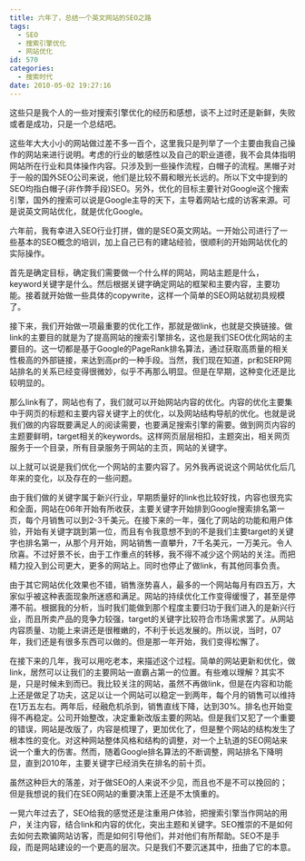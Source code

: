 ```yaml
---
title: 六年了，总结一个英文网站的SEO之路
tags:
  - SEO
  - 搜索引擎优化
  - 网站优化
id: 570
categories:
  - 搜索时代
date: 2010-05-02 19:27:16
---
```


这些只是我个人的一些对搜索引擎优化的经历和感想，谈不上过时还是新鲜，失败或者是成功，只是一个总结吧。

这些年大大小小的网站做过差不多一百个，这里我只是列举了一个主要由我自己操作的网站来进行说明。考虑的行业的敏感性以及自己的职业道德，我不会具体指明网站所在行业和具体操作内容。只涉及到一些操作流程，白帽子的流程。黑帽子对于一般的国外SEO公司来说，他们是比较不屑和眼光长远的。所以下文中提到的SEO均指白帽子(非作弊手段)SEO。另外，优化的目标主要针对Google这个搜索引擎，国外的搜索可以说是Google主导的天下，主导着网站七成的访客来源。可是说英文网站优化，就是优化Google。

六年前，我有幸进入SEO行业打拼，做的是SEO英文网站。一开始公司进行了一些基本的SEO概念的培训，加上自己已有的建站经验，很顺利的开始网站优化的实际操作。

首先是确定目标，确定我们需要做一个什么样的网站，网站主题是什么，keyword关键字是什么。然后根据关键字确定网站的框架和主要内容，主要功能。接着就开始做一些具体的copywrite，这样一个简单的SEO网站就初具规模了。

接下来，我们开始做一项最重要的优化工作，那就是做link，也就是交换链接。做link的主要目的就是为了提高网站的搜索引擎排名，这也是我们SEO优化网站的主要目的。这一切都是基于Google的PageRank排名算法，通过获取高质量的相关性极高的外部链接，来达到高pr的一种手段。当然，我们现在知道，pr和SERP网站排名的关系已经变得很微妙，似乎不再那么明显。但是在早期，这种变化还是比较明显的。

那么link有了，网站也有了，我们就可以开始网站内容的优化。内容的优化主要集中于网页的标题和主要内容关键字上的优化，以及网站结构导航的优化。也就是说我们做的内容既要满足人的阅读需要，也要满足搜索引擎的需要。做到网页内容的主题要鲜明，target相关的keywords。这样网页层层相扣，主题突出，相关网页服务于一个目录，所有目录服务于网站的主页，网站的关键字。

以上就可以说是我们优化一个网站的主要内容了。另外我再说说这个网站优化后几年来的变化，以及存在的一些问题。

由于我们做的关键字属于新兴行业，早期质量好的link也比较好找，内容也很充实和全面，网站在06年开始有所收获，主要关键字开始排到Google搜索排名第一页，每个月销售可以到2-3千美元。在接下来的一年，强化了网站的功能和用户体验，开始有关键字跳到第一位，而且有令我意想不到的不是我们主要target的关键字也排名第一，从那个月开始，网站销售一直攀升，7千名美元，一万美元。令人欣喜。不过好景不长，由于工作重点的转移，我不得不减少这个网站的关注。而把精力投入到公司更大，更多的网站上。同时也停止了做link，有其他同事负责。

由于其它网站优化效果也不错，销售涨势喜人，最多的一个网站每月有四五万，大家似乎被这种表面现象所迷惑和满足。网站的持续优化工作变得缓慢了，甚至是停滞不前。根据我的分析，当时我们能做到那个程度主要归功于我们进入的是新兴行业，而且所卖产品的竞争力较强，target的关键字比较符合市场需求罢了。从网站内容质量、功能上来讲还是很稚嫩的，不利于长远发展的。所以说，当时，07年，我们还是有很多东西可以做的。但是那一年开始，我们变得松懈了。

在接下来的几年，我可以用吃老本，来描述这个过程。简单的网站更新和优化，做link，居然可以让我们的主要网站一直霸占第一的位置。有些难以理解？其实不是，只是时候未到而已。我比较关注的网站，虽然不再做link，但是在内容和功能上还是做足了功夫，这足以让一个网站可以稳定一到两年，每个月的销售可以维持在1万五左右。两年后，经融危机杀到，销售直线下降，达到30%。排名也开始变得不再稳定。公司开始整改，决定重新改版主要的网站。但是我们又犯了一个重要的错误，网站是改版了，内容是梳理了，更加优化了，但是整个网站的结构发生了根本性的变化。对这种网站整体风格和结构的调整，对一个上轨道的SEO网站来说一个重大的伤害。然而，随着Google排名算法的不断调整，网站排名下降明显，直到2010年，主要关键字已经消失在排名的前十页。

虽然这种巨大的落差，对于做SEO的人来说不少见，而且也不是不可以挽回的；但是我想说的我们在SEO网站的重要决策上还是不太慎重的。

一晃六年过去了，SEO给我的感觉还是注重用户体验，把搜索引擎当作网站的用户，关注内容，结合link和内容的优化，突出主题和关键字。SEO推崇的不是如何去如何去欺骗网站访客，而是如何引导他们，并对他们有所帮助。SEO不是手段，而是网站建设的一个更高的层次。只是我们不要沉迷其中，扭曲了它的本意。